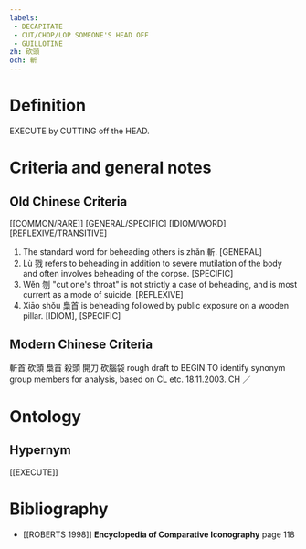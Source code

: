 ```yaml
---
labels: 
 - DECAPITATE
 - CUT/CHOP/LOP SOMEONE'S HEAD OFF
 - GUILLOTINE
zh: 砍頭
och: 斬
---
```


# Definition
EXECUTE by CUTTING off the HEAD.
# Criteria and general notes
## Old Chinese Criteria
[[COMMON/RARE]]
[GENERAL/SPECIFIC]
[IDIOM/WORD]
[REFLEXIVE/TRANSITIVE]
1. The standard word for beheading others is zhǎn 斬.
[GENERAL]
2. Lù 戮 refers to beheading in addition to severe mutilation of the body and often involves beheading of the corpse.
[SPECIFIC]
3. Wěn 刎 "cut one's throat" is not strictly a case of beheading, and is most current as a mode of suicide.
[REFLEXIVE]
4. Xiāo shǒu 梟首 is beheading followed by public exposure on a wooden pillar.
[IDIOM], [SPECIFIC]
## Modern Chinese Criteria
斬首
砍頭
梟首
殺頭
開刀
砍腦袋
rough draft to BEGIN TO identify synonym group members for analysis, based on CL etc. 18.11.2003. CH ／
# Ontology

## Hypernym
[[EXECUTE]]
# Bibliography
- [[ROBERTS 1998]]
**Encyclopedia of Comparative Iconography** page 118
